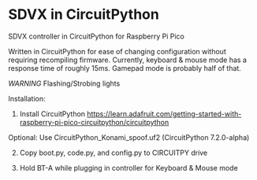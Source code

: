# SDVX in CircuitPython
 SDVX controller in CircuitPython for Raspberry Pi Pico

Written in CircuitPython for ease of changing configuration without requiring recompiling firmware. Currently, keyboard & mouse mode has a response time of roughly 15ms. Gamepad mode is probably half of that.
 
 *WARNING*
 Flashing/Strobing lights

Installation:
1. Install CircuitPython
https://learn.adafruit.com/getting-started-with-raspberry-pi-pico-circuitpython/circuitpython

Optional: Use CircuitPython_Konami_spoof.uf2 (CircuitPython 7.2.0-alpha)

2. Copy boot.py, code.py, and config.py to CIRCUITPY drive

3. Hold BT-A while plugging in controller for Keyboard & Mouse mode

